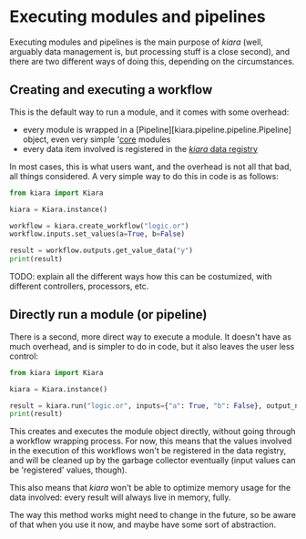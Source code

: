 # Executing modules and pipelines

Executing modules and pipelines is the main purpose of *kiara* (well, arguably data management is, but processing stuff is a close second), and there are two different ways of doing this, depending on the circumstances.

## Creating and executing a workflow

This is the default way to run a module, and it comes with some overhead:

- every module is wrapped in a [Pipeline][kiara.pipeline.pipeline.Pipeline] object, even very simple '[core](/modules/core_modules/') modules
- every data item involved is registered in the [*kiara* data registry](/data/registry)

In most cases, this is what users want, and the overhead is not all that bad, all things considered. A very simple way to do this in code is as follows:

```python
from kiara import Kiara

kiara = Kiara.instance()

workflow = kiara.create_workflow("logic.or")
workflow.inputs.set_values(a=True, b=False)

result = workflow.outputs.get_value_data("y")
print(result)
```

TODO: explain all the different ways how this can be costumized, with different controllers, processors, etc.

## Directly run a module (or pipeline)

There is a second, more direct way to execute a module. It doesn't have as much overhead, and is simpler to do in code, but it also leaves the user less control:

```python
from kiara import Kiara

kiara = Kiara.instance()

result = kiara.run("logic.or", inputs={"a": True, "b": False}, output_name="y", resolve_result=True)
print(result)
```

This creates and executes the module object directly, without going through a workflow wrapping process. For now, this means that the values involved in the execution of this workflows won't be registered in the data registry, and will be cleaned up by the garbage collector eventually (input values can be 'registered' values, though).

This also means that *kiara* won't be able to optimize memory usage for the data involved: every result will always live in memory, fully.

The way this method works might need to change in the future, so be aware of that when you use it now, and maybe have some sort of abstraction.
